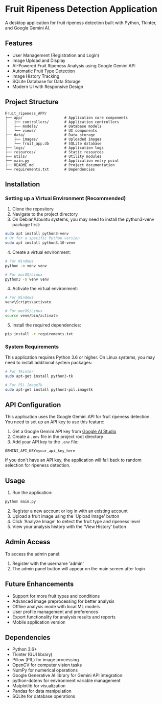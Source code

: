 # Fruit Ripeness Detection Application

A desktop application for fruit ripeness detection built with Python, Tkinter, and Google Gemini AI.

## Features

- User Management (Registration and Login)
- Image Upload and Display
- AI-Powered Fruit Ripeness Analysis using Google Gemini API
- Automatic Fruit Type Detection
- Image History Tracking
- SQLite Database for Data Storage
- Modern UI with Responsive Design

## Project Structure

```
Fruit_ripeness_APP/
├── app/                   # Application core components
│   ├── controllers/       # Application controllers
│   ├── models/            # Database models
│   └── views/             # UI components
├── data/                  # Data storage
│   ├── images/            # Uploaded images
│   └── fruit_app.db       # SQLite database
├── logs/                  # Application logs
├── resources/             # Static resources
├── utils/                 # Utility modules
├── main.py                # Application entry point
├── README.md              # Project documentation
└── requirements.txt       # Dependencies
```

## Installation

### Setting up a Virtual Environment (Recommended)

1. Clone the repository
2. Navigate to the project directory
3. On Debian/Ubuntu systems, you may need to install the python3-venv package first:

```bash
sudo apt install python3-venv
# Or for a specific Python version
sudo apt install python3.10-venv
```

4. Create a virtual environment:

```bash
# For Windows
python -m venv venv

# For macOS/Linux
python3 -m venv venv
```

4. Activate the virtual environment:

```bash
# For Windows
venv\Scripts\activate

# For macOS/Linux
source venv/bin/activate
```

5. Install the required dependencies:

```bash
pip install -r requirements.txt
```

### System Requirements

This application requires Python 3.6 or higher. On Linux systems, you may need to install additional system packages:

```bash
# For Tkinter
sudo apt-get install python3-tk

# For PIL ImageTk
sudo apt-get install python3-pil.imagetk
```

## API Configuration

This application uses the Google Gemini API for fruit ripeness detection. You need to set up an API key to use this feature:

1. Get a Google Gemini API key from [Google AI Studio](https://ai.google.dev/)
2. Create a `.env` file in the project root directory
3. Add your API key to the `.env` file:

```
GEMINI_API_KEY=your_api_key_here
```

If you don't have an API key, the application will fall back to random selection for ripeness detection.

## Usage

1. Run the application:

```bash
python main.py
```

2. Register a new account or log in with an existing account
3. Upload a fruit image using the 'Upload Image' button
4. Click 'Analyze Image' to detect the fruit type and ripeness level
5. View your analysis history with the 'View History' button

## Admin Access

To access the admin panel:
1. Register with the username 'admin'
2. The admin panel button will appear on the main screen after login

## Future Enhancements

- Support for more fruit types and conditions
- Advanced image preprocessing for better analysis
- Offline analysis mode with local ML models
- User profile management and preferences
- Export functionality for analysis results and reports
- Mobile application version

## Dependencies

- Python 3.6+
- Tkinter (GUI library)
- Pillow (PIL) for image processing
- OpenCV for computer vision tasks
- NumPy for numerical operations
- Google Generative AI library for Gemini API integration
- python-dotenv for environment variable management
- Matplotlib for visualization
- Pandas for data manipulation
- SQLite for database operations
